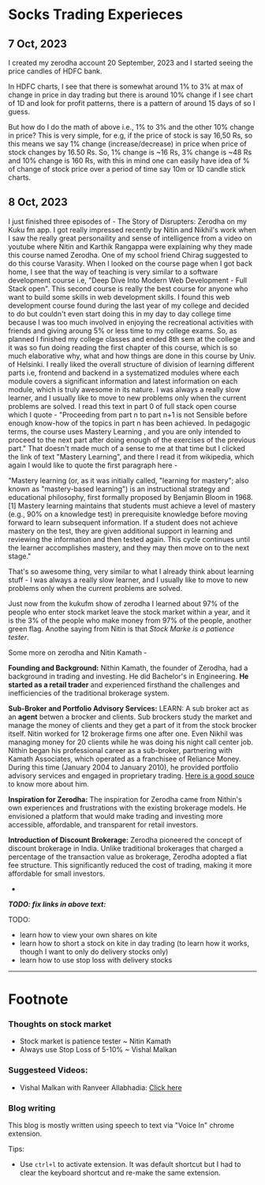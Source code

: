 # Socks Trading Experieces

## 7 Oct, 2023

I created my zerodha account 20 September, 2023 and I started seeing the price candles of HDFC bank.

In HDFC charts, I see that there is somewhat around 1% to 3% at max of change in price in day trading but there is around 10% change if I see chart of 1D and look for profit patterns, there is a pattern of around 15 days of so I guess.

But how do I do the math of above i.e., 1% to 3% and the other 10% change in price? This is very simple, for e.g, if the price of stock is say 16,50 Rs, so this means we say 1% change (increase/decrease) in price when price of stock changes by 16.50 Rs. So, 1% change is ~16 Rs, 3% change is ~48 Rs and 10% change is 160 Rs, with this in mind one can easily have idea of % of change of stock price over a period of time say 10m or 1D candle stick charts.

## 8 Oct, 2023

I just finished three episodes of  - The Story of Disrupters: Zerodha on my Kuku fm app. I got really impressed recently by Nitin and Nikhil's work when I saw the really great personaility and sense of intelligence from a video on youtube where Nitin and Karthik Rangappa were explaining why they made this course named Zerodha. One of my school friend Chirag suggested to do this course Varasity. When I looked on the course page when I got back home, I see that the way of teaching is very similar to a software development course i.e, "Deep Dive Into Modern Web Development - Full Stack open". This second course is really the best course for anyone who want to build some skills in web development skills. I found this web development course found during the last year of my college and decided to do but couldn't even start doing this in my day to day college time because I was too much involved in enjoying the recreational activities with friends and giving aroung 5% or less time to my college exams. So, as planned I finished my college classes and ended 8th sem at the college and it was so fun doing reading the first chapter of this course, which is so much elaborative why, what and how things are done in this course by Univ. of Helsinki. I really liked the overall structure of division of learning different parts i.e, frontend and backend in a systematized modules where each module covers a significant information and latest information on each module, which is truly awesome in its nature. I was always a really slow learner, and I usually like to move to new problems only when the current problems are solved. I read this text in part 0 of full stack open course which I quote - "Proceeding from part n to part n+1 is not Sensible before enough know-how of the topics in part n has been achieved. In pedagogic terms, the course uses Mastery Learning , and you are only intended to proceed to the next part after doing enough of the exercises of the previous part." That doesn't made much of a sense to me at that time but I clicked the link of text "Mastery Learning", and there I read it from wikipedia, which again I would like to quote the first paragraph here - 

"Mastery learning (or, as it was initially called, "learning for mastery"; also known as "mastery-based learning") is an instructional strategy and educational philosophy, first formally proposed by Benjamin Bloom in 1968.[1] Mastery learning maintains that students must achieve a level of mastery (e.g., 90% on a knowledge test) in prerequisite knowledge before moving forward to learn subsequent information. If a student does not achieve mastery on the test, they are given additional support in learning and reviewing the information and then tested again. This cycle continues until the learner accomplishes mastery, and they may then move on to the next stage."

That's so awesome thing, very similar to what I already think about learning stuff - I was always a really slow learner, and I usually like to move to new problems only when the current problems are solved.

Just now from the kukufm show of zerodha I learned about 97% of the people who enter stock market leave the stock market within a year, and it is the 3% of the people who make money from 97% of the people, another green flag. Anothe saying from Nitin is that *Stock Marke is a patience tester*.

Some more on zerodha and Nitin Kamath -

**Founding and Background:** Nithin Kamath, the founder of Zerodha, had a background in trading and investing. He did Bachelor's in Engineering. **He started as a retail trader** and experienced firsthand the challenges and inefficiencies of the traditional brokerage system.

**Sub-Broker and Portfolio Advisory Services:** LEARN: A sub broker act as an **agent** betwen a brocker and clients. Sub brockers study the market and manage the money of clients and they get a part of it from the stock brocker itself. Nitin worked for 12 brokerage firms one after one. Even Nikhil was managing money for 20 clients while he was doing his night call center job. Nithin began his professional career as a sub-broker, partnering with Kamath Associates, which operated as a franchisee of Reliance Money. During this time (January 2004 to January 2010), he provided portfolio advisory services and engaged in proprietary trading. [Here is a good souce] to know more about him.

**Inspiration for Zerodha:** The inspiration for Zerodha came from Nithin's own experiences and frustrations with the existing brokerage models. He envisioned a platform that would make trading and investing more accessible, affordable, and transparent for retail investors.

**Introduction of Discount Brokerage:** Zerodha pioneered the concept of discount brokerage in India. Unlike traditional brokerages that charged a percentage of the transaction value as brokerage, Zerodha adopted a flat fee structure. This significantly reduced the cost of trading, making it more affordable for small investors.

-

***TODO: fix links in above text:***

[Here is a good souce]: https://startuptalky.com/nithin-kamath-zerodha/
[fullstackopen]: https://fullstackopen.com/en/part0/general_info
[varasity]: https://zerodha.com/varsity/
[mastery learning]: https://en.wikipedia.org/wiki/Mastery_learning

TODO:
- learn how to view your own shares on kite
- learn how to short a stock on kite in day trading (to learn how it works, though I want to only do delivery stocks only)
- learn how to use stop loss with delivery stocks


***

# Footnote

### Thoughts on stock market
- Stock market is patience tester ~ Nitin Kamath
- Always use Stop Loss of 5-10% ~ Vishal Malkan

### Suggesteed Videos:
- Vishal Malkan with Ranveer Allabhadia: [Click here](https://www.youtube.com/watch?v=GwwhmxS8IgE&t=191s&pp=ygUVIHN0b2NrIG1hcmtldCByYW52ZWVy)

### Blog writing

This blog is mostly written using speech to text via "Voice In" chrome extension.

Tips:
- Use `ctrl+l` to activate extension. It was default shortcut but I had to clear the keyboard shortcut and re-make the same extension.

